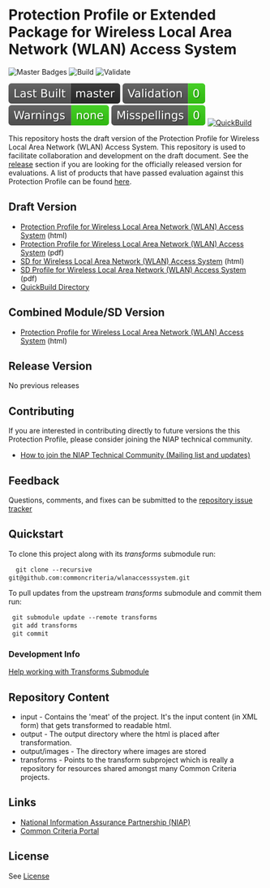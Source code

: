 
Protection Profile or Extended Package for Wireless Local Area Network (WLAN) Access System
===============
![Master Badges](https://img.shields.io/badge/Build-master-black.svg)
![Build](https://github.com/commoncriteria/wlanaccesssystem/workflows/Build/badge.svg)
![Validate](https://github.com/commoncriteria/wlanaccesssystem/workflows/Validate/badge.svg)

![Last QuickBuilt Branch](https://raw.githubusercontent.com/commoncriteria/wlanaccesssystem/gh-pages/build-branch-badge.svg)
[![Validation](https://raw.githubusercontent.com/commoncriteria/wlanaccesssystem/gh-pages/validation.svg)](https://github.com/commoncriteria/wlanaccesssystem/blob/gh-pages/ValidationReport.txt)
[![SanityChecks](https://raw.githubusercontent.com/commoncriteria/wlanaccesssystem/gh-pages/warnings.svg)](https://github.com/commoncriteria/wlanaccesssystem/blob/gh-pages/SanityChecksOutput.md)
[![SpellCheck](https://raw.githubusercontent.com/commoncriteria/wlanaccesssystem/gh-pages/spell-badge.svg)](https://github.com/commoncriteria/wlanaccesssystem/blob/gh-pages/SpellCheckReport.txt)
[![QuickBuild](https://github.com/commoncriteria/wlanaccesssystem/actions/workflows/quick_build.yml/badge.svg)](https://commoncriteria.github.io/wlanaccesssystem)

This repository hosts the draft version of the Protection Profile for Wireless Local Area Network (WLAN) Access System. 
This repository is used to facilitate collaboration and development on the draft document. 
See the [release](#Release-Version) section if you are looking for the officially released version for evaluations. 
A list of products that have passed evaluation against this Protection Profile can be found [here](https://www.niap-ccevs.org/Product/PCL.cfm?ID624=32).

## Draft Version

* [Protection Profile for Wireless Local Area Network (WLAN) Access System](https://commoncriteria.github.io/pp/wlanaccesssystem/wlanaccesssystem-release.html) (html)
* [Protection Profile for Wireless Local Area Network (WLAN) Access System](https://commoncriteria.github.io/pp/wlanaccesssystem/wlanaccesssystem-release.pdf) (pdf)
* [SD for Wireless Local Area Network (WLAN) Access System](https://commoncriteria.github.io/pp/wlanaccesssystem/wlanaccesssystem-sd.html) (html)
* [SD Profile for Wireless Local Area Network (WLAN) Access System](https://commoncriteria.github.io/pp/wlanaccesssystem/wlanaccesssystem-sd.pdf) (pdf)
* [QuickBuild Directory](https://commoncriteria.github.io/wlanaccesssystem)


## Combined Module/SD Version
* [Protection Profile for Wireless Local Area Network (WLAN) Access System](https://commoncriteria.github.io/pp/wlanaccesssystem/wlanaccesssystem.html) (html)

## Release Version
No previous releases

## Contributing

If you are interested in contributing directly to future versions the this Protection Profile, please consider joining the NIAP technical community.
* [How to join the NIAP Technical Community (Mailing list and updates)](https://www.niap-ccevs.org/NIAP_Evolution/tech_communities.cfm)

## Feedback

Questions, comments, and fixes can be submitted to the [repository issue tracker](https://github.com/commoncriteria/wlanaccesssystem/issues)

## Quickstart
To clone this project along with its _transforms_ submodule run:

````
  git clone --recursive git@github.com:commoncriteria/wlanaccesssystem.git
````
To pull updates from the upstream _transforms_ submodule and commit them run:
````
 git submodule update --remote transforms
 git add transforms
 git commit
````

### Development Info
[Help working with Transforms Submodule](https://github.com/commoncriteria/transforms/wiki/Working-with-Transforms-as-a-Submodule)

## Repository Content
* input - Contains the 'meat' of the project. It's the input content (in XML form) that gets transformed to readable html.
* output - The output directory where the html is placed after transformation.
* output/images - The directory where images are stored
* transforms - Points to the transform subproject which is really a repository for resources shared amongst many Common Criteria projects.

## Links 
* [National Information Assurance Partnership (NIAP)](https://www.niap-ccevs.org/)
* [Common Criteria Portal](https://www.commoncriteriaportal.org/)

## License
See [License](./LICENSE)
